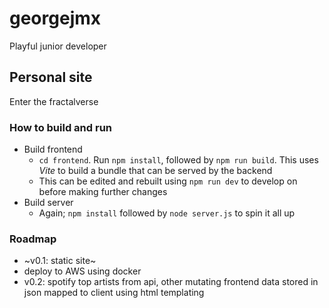 # georgejmx

Playful junior developer

## Personal site

Enter the fractalverse

### How to build and run

- Build frontend
    - `cd frontend`. Run `npm install`, followed by `npm run build`. This uses
    *Vite* to build a bundle that can be served by the backend
    - This can be edited and rebuilt using `npm run dev` to develop on before
    making further changes
- Build server
    - Again; `npm install` followed by `node server.js` to spin it all up

### Roadmap

- ~v0.1: static site~
- deploy to AWS using docker
- v0.2: spotify top artists from api, other mutating frontend data stored
    in json mapped to client using html templating

